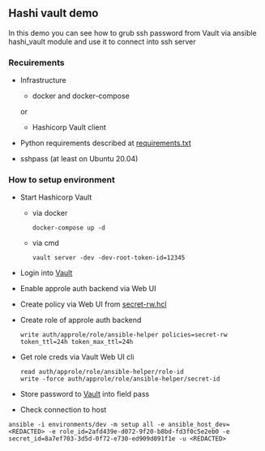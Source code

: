 ## Hashi vault demo

In this demo you can see how to grub ssh password from Vault via ansible hashi_vault module and use it to connect into ssh server

### Recuirements

* Infrastructure
  * docker and docker-compose

  or

  * Hashicorp Vault client

* Python requirements described at [requirements.txt](requirements.txt)

* sshpass (at least on Ubuntu 20.04)

### How to setup environment

* Start Hashicorp Vault
  * via docker
    ```
    docker-compose up -d
    ```

  * via cmd
    ```
    vault server -dev -dev-root-token-id=12345
    ```

* Login into [Vault](http://127.0.0.1:8200)

* Enable approle auth backend via Web UI

* Create policy via Web UI from [secret-rw.hcl](secret-rw.hcl)

* Create role of approle auth backend
  ```
  write auth/approle/role/ansible-helper policies=secret-rw token_ttl=24h token_max_ttl=24h
  ```
* Get role creds via Vault Web UI cli 
  ```
  read auth/approle/role/ansible-helper/role-id
  write -force auth/approle/role/ansible-helper/secret-id
  ```

* Store password to [Vault](http://127.0.0.1:8200/ui/vault/secrets/secret/show/dev) into field pass

* Check connection to host
```
ansible -i environments/dev -m setup all -e ansible_host_dev=<REDACTED> -e role_id=2afd439e-d072-9f20-b8bd-fd3f0c5e2eb0 -e secret_id=8a7ef703-3d5d-0f72-e730-ed909d091f1e -u <REDACTED>
```

